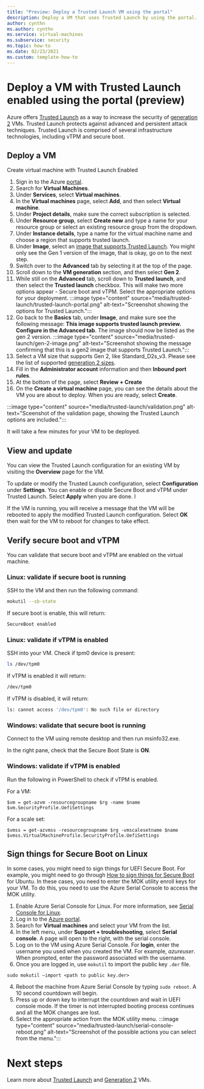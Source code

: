 ```yaml
---
title: "Preview: Deploy a Trusted Launch VM using the portal"
description: Deploy a VM that uses Trusted Launch by using the portal. 
author: cynthn
ms.author: cynthn
ms.service: virtual-machines
ms.subservice: security
ms.topic: how-to 
ms.date: 02/23/2021
ms.custom: template-how-to 
---
```


# Deploy a VM with Trusted Launch enabled using the portal (preview)

Azure offers [Trusted Launch](trusted-launch.md) as a way to increase the security of [generation 2](generation-2.md) VMs. Trusted Launch protects against advanced and persistent attack techniques. Trusted Launch is comprised of several infrastructure technologies, including vTPM and secure boot.

## Deploy a VM
Create virtual machine with Trusted Launch Enabled
1. Sign in to the Azure [portal](https://portal.azure.com).
1. Search for **Virtual Machines**.
2. Under **Services**, select **Virtual machines**.
3. In the **Virtual machines** page, select **Add**, and then select **Virtual machine**.
4. Under **Project details**, make sure the correct subscription is selected.
5. Under **Resource group**, select **Create new** and type a name for your resource group or select an existing resource group from the dropdown.
5. Under **Instance details**, type a name for the virtual machine name and choose a region that supports trusted launch.
1. Under **Image**, select an [image that supports Trusted Launch](trusted-launch.md#public-preview-limitations). You might only see the Gen 1 version of the image, that is okay, go on to the next step.
1. Switch over to the **Advanced** tab by selecting it at the top of the page.
1. Scroll down to the **VM generation** section, and then select **Gen 2**.
1. While still on the **Advanced** tab, scroll down to **Trusted launch**, and then select the **Trusted launch** checkbox. This will make two more options appear - Secure boot and vTPM. Select the appropriate options for your deployment.
:::image type="content" source="media/trusted-launch/trusted-launch-portal.png" alt-text="Screenshot showing the options for Trusted Launch.":::
1. Go back to the **Basics** tab, under **Image**, and make sure see the following message: **This image supports trusted launch preview. Configure in the Advanced tab**. The image should now be listed as the gen 2 version.
:::image type="content" source="media/trusted-launch/gen-2-image.png" alt-text="Screenshot showing the message confirming that this is a gen2 image that supports Trusted Launch.":::
7.	Select a VM size that supports Gen 2, like Standard_D2s_v3. Please see the list of supported [generation 2 sizes](generation-2.md#generation-2-vm-sizes).
8.	Fill in the **Administrator account** information and then **Inbound port rules**.
10.	At the bottom of the page, select **Review + Create**
11.	On the **Create a virtual machine** page, you can see the details about the VM you are about to deploy. When you are ready, select **Create**.

:::image type="content" source="media/trusted-launch/validation.png" alt-text="Sceenshot of the validation page, showing the Trusted Launch options are included.":::


It will take a few minutes for your VM to be deployed. 

## View and update

You can view the Trusted Launch configuration for an existing VM by visiting the **Overview** page for the VM.

To update or modify the Trusted Launch configuration, select **Configuration** under **Settings**. You can enable or disable Secure Boot and vTPM under Trusted Launch. Select **Apply** when you are done. I

If the VM is running, you will receive a message  that the VM will be rebooted to apply the modified Trusted Launch configuration. Select **OK** then wait for the VM to reboot for changes to take effect.


## Verify secure boot and vTPM

You can validate that secure boot and vTPM are enabled on the virtual machine.
	
### Linux: validate if secure boot is running

SSH to the VM and then run the following command: 

```bash
mokutil --sb-state
```

If secure boot is enable, this will return:
 
```bash
SecureBoot enabled 
```

### Linux: validate if vTPM is enabled

SSH into your VM. Check if tpm0 device is present: 

```bash
ls /dev/tpm0
```

If vTPM is enabled it will return:

```bash
/dev/tpm0
```

If vTPM is disabled, it will return:

```bash
ls: cannot access '/dev/tpm0': No such file or directory
```


### Windows: validate that secure boot is running 

Connect to the VM using remote desktop and then run msinfo32.exe.

In the right pane, check that the Secure Boot State is **ON**.
 
### Windows: validate if vTPM is enabled

Run the following in PowerShell to check if vTPM is enabled.

For a VM:

```powershell-interactive
$vm = get-azvm -resourcegroupname $rg -name $name
$vm.SecurityProfile.UefiSettings
```

For a scale set:

```powershell-interactive
$vmss = get-azvmss -resourcegroupname $rg -vmscalesetname $name
$vmss.VirtualMachineProfile.SecurityProfile.UefiSettings
```

## Sign things for Secure Boot on Linux

In some cases, you might need to sign things for UEFI Secure Boot.  For example, you might need to go through [How to sign things for Secure Boot](https://ubuntu.com/blog/how-to-sign-things-for-secure-boot) for Ubuntu. In these cases, you need to enter the MOK utility enroll keys for your VM. To do this, you need to use the Azure Serial Console to access the MOK utility.

1.	Enable Azure Serial Console for Linux. For more information, see [Serial Console for Linux](serial-console-linux.md).
2. Log in to the [Azure portal](https://portal.azure.com).
1. Search for **Virtual machines** and select your VM from the list.
1. In the left menu, under **Support + troubleshooting**, select **Serial console**. A page will open to the right, with the serial console.
2.	Log on to the VM using Azure Serial Console. For **login**, enter the username you used when you created the VM. For example, *azureuser*. When prompted, enter the password associated with the username.
3.	Once you are logged in, use `mokutil` to import the public key `.der` file.

```console
sudo mokutil –import <path to public key.der> 
```
4.	Reboot the machine from Azure Serial Console by typing `sudo reboot`. A 10 second countdown will begin.
6.	Press up or down key to interrupt the countdown and wait in UEFI console mode. If the timer is not interrupted booting process continues and all the MOK changes are lost.
7.	Select the appropriate action from the MOK utility menu.
:::image type="content" source="media/trusted-launch/serial-console-reboot.png" alt-text="Screenshot of the possible actions you can select from the menu.":::


# Next steps

Learn more about [Trusted Launch](trusted-launch.md) and [Generation 2](generation-2.md) VMs.